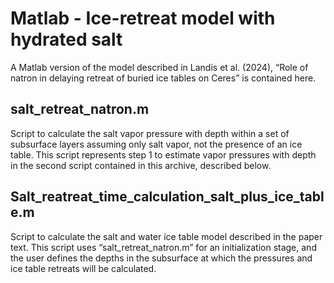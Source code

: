 # Matlab - Ice-retreat model with hydrated salt

A Matlab version of the model described in Landis et al. (2024), “Role of natron in delaying retreat of buried ice tables on Ceres” is contained here. 

## salt_retreat_natron.m

Script to calculate the salt vapor pressure with depth within a set of subsurface layers assuming only salt vapor, not the presence of an ice table. This script represents step 1 to estimate vapor pressures with depth in the second script contained in this archive, described below.  

## Salt_reatreat_time_calculation_salt_plus_ice_table.m

Script to calculate the salt and water ice table model described in the paper text. This script uses “salt_retreat_natron.m” for an initialization stage, and the user defines the depths in the subsurface at which the pressures and ice table retreats will be calculated. 
